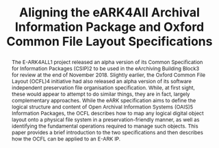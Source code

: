 ---
abstract: The E-ARK4ALL1 project released an alpha version of its Common Specification
  for Information Packages (CSIP)2 to be used in the eArchiving Building Block3 for
  review at the end of November 2018. Slightly earlier, the Oxford Common File Layout
  (OCFL)4 initiative had also released an alpha version of its software independent
  preservation file organisation specification. While, at first sight, these would
  appear to attempt to do similar things, they are in fact, largely complementary
  approaches. While the eARK specification aims to define the logical structure and
  content of Open Archival Information Systems (OAIS)5 Information Packages, the OCFL
  describes how to map any logical digital object layout onto a physical file system
  in a preservation-friendly manner, as well as identifying the fundamental operations
  required to manage such objects. This paper provides a brief introduction to the
  two specifications and then describes how the OCFL can be applied to an E-ARK IP.
creators:
- Dappert, Angela
- Bredenberg, Karin
- Jefferies, Neil
date: null
document_url: https://services.phaidra.univie.ac.at/api/object/o:1079782/download
grand_parent: iPRES
institutions: []
keywords: []
landing_page_url: https://phaidra.univie.ac.at/o:1079782
language: eng
layout: publication
license: CC BY 4.0 International
notes_url: null
parent: iPRES 2019
presentation_url: null
publication_type: paper
size: 275231
source_name: iPRES
title: 'Aligning the eARK4All Archival Information Package and Oxford Common File
  Layout Specifications '
year: 2019
---